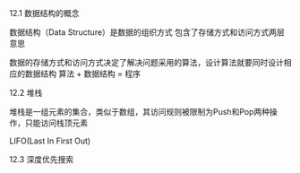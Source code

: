 12.1 数据结构的概念

数据结构（Data Structure）是数据的组织方式
包含了存储方式和访问方式两层意思

数据的存储方式和访问方式决定了解决问题采用的算法，设计算法就要同时设计相应的数据结构
算法 + 数据结构 = 程序

12.2 堆栈

堆栈是一组元素的集合，类似于数组，其访问规则被限制为Push和Pop两种操作，只能访问栈顶元素

LIFO(Last In First Out)

12.3 深度优先搜索
